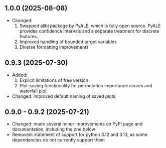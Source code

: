 ## 1.0.0 (2025-08-08)
- Changed:
  1. Swapped alibi package by PyALE, which is fully open source. PyALE provides confidence intervals and a separate treatment for discrete features.
  2. Improved handling of bounded target variables
  3. Diverse formatting improvements

## 0.9.3 (2025-07-30)
- Added:
  1. Explicit limitations of free version
  2. Plot-saving functionality for permutation importance scores and waterfall plot
- Changed: improved default naming of saved plots

## 0.9.0 - 0.9.2 (2025-07-21)
- Changed: made several minor improvements on PyPI page and documentation, including the one below
- Removed: statement of support for python 3.12 and 3.13, as some dependencies do not currently support them
